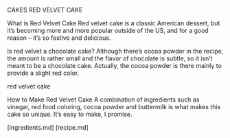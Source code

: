 CAKES
RED VELVET CAKE


What is Red Velvet Cake
Red velvet cake is a classic American dessert, but it’s becoming more and more popular outside of the US, and for a good reason – it’s so festive and delicious.

Is red velvet a chocolate cake? Although there’s cocoa powder in the recipe, the amount is rather small and the flavor of chocolate is subtle, so it isn’t meant to be a chocolate cake. Actually, the cocoa powder is there mainly to provide a slight red color.

red velvet cake

How to Make Red Velvet Cake
A combination of ingredients such as vinegar, red food coloring, cocoa powder and buttermilk is what makes this cake so unique. It’s easy to make, I promise.

[ingredients.md]
[recipe.md]